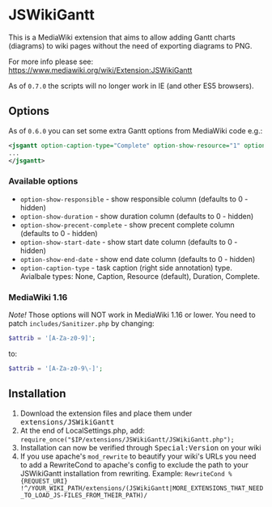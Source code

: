 JSWikiGantt
===========

This is a MediaWiki extension that aims to allow adding Gantt charts (diagrams) to wiki pages without the need of exporting diagrams to PNG.

For more info please see:
https://www.mediawiki.org/wiki/Extension:JSWikiGantt

As of `0.7.0` the scripts will no longer work in IE (and other ES5 browsers).

Options
------------

As of `0.6.0` you can set some extra Gantt options from MediaWiki code e.g.:
```xml
<jsgantt option-caption-type="Complete" option-show-resource="1" option-show-duration="1">
...
</jsgantt>
```

### Available options ###
* `option-show-responsible` - show responsible column (defaults to 0 - hidden)
* `option-show-duration` - show duration column (defaults to 0 - hidden)
* `option-show-precent-complete` - show precent complete column (defaults to 0 - hidden)
* `option-show-start-date` - show start date column (defaults to 0 - hidden)
* `option-show-end-date` - show end date column (defaults to 0 - hidden)
* `option-caption-type` - task caption (right side annotation) type. Avialbale types: None, Caption, Resource (default), Duration, Complete.

### MediaWiki 1.16 ###
*Note!* Those options will NOT work in MediaWiki 1.16 or lower. You need to patch `includes/Sanitizer.php` by changing:
```php
$attrib = '[A-Za-z0-9]';
```
to:
```php
$attrib = '[A-Za-z0-9\-]';
```

Installation
------------

1. Download the extension files and place them under <tt>extensions/JSWikiGantt</tt>
2. At the end of LocalSettings.php, add:
	`require_once("$IP/extensions/JSWikiGantt/JSWikiGantt.php");`
3. Installation can now be verified through <tt>Special:Version</tt> on your wiki
4. If you use apache's `mod_rewrite` to beautify your wiki's URLs you need to add a RewriteCond to apache's config to exclude the path to your JSWikiGantt installation from rewriting. Example: ```RewriteCond %{REQUEST_URI} !^/YOUR_WIKI_PATH/extensions/(JSWikiGantt|MORE_EXTENSIONS_THAT_NEED_TO_LOAD_JS-FILES_FROM_THEIR_PATH)/```
